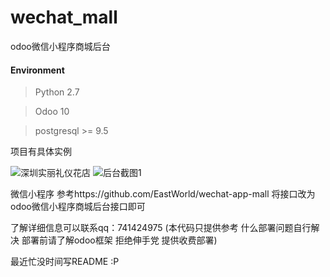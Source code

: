 # wechat_mall
odoo微信小程序商城后台
#### Environment

> Python 2.7  

> Odoo 10  

> postgresql >= 9.5  


项目有具体实例

![深圳实丽礼仪花店](http://ogaxrnolm.bkt.clouddn.com/qrcode.jpeg)
![后台截图1](http://ogaxrnolm.bkt.clouddn.com/07A1FE08-57B2-4953-9DB8-B2037CC9CED1.png)

微信小程序 参考https://github.com/EastWorld/wechat-app-mall 
将接口改为odoo微信小程序商城后台接口即可

了解详细信息可以联系qq：741424975
(本代码只提供参考 什么部署问题自行解决 部署前请了解odoo框架 拒绝伸手党 提供收费部署)

最近忙没时间写README :P

